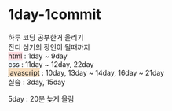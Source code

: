 # 1day-1commit
하루 코딩 공부한거 올리기  
잔디 심기의 장인이 될때까지  
<span style='background-color: #ffdce0'>html</span> : 1day ~ 9day  
<span style='background-color: #f1f8ff'>css</span> : 11day ~ 12day, 22day  
<span style='background-color: #F7DDBE'>javascript</span> : 10day, 13day ~ 14day, 16day ~ 21day  
실습 : 3day, 15day  
  
5day : 20분 늦게 올림
